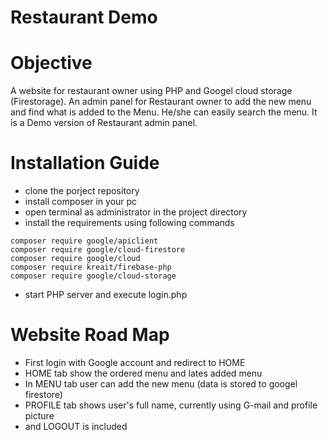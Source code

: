 # Restaurant Demo
# Objective
A website for restaurant owner using PHP and Googel cloud storage (Firestorage). An admin panel for Restaurant owner to add the new menu and find what is added to the Menu. He/she can easily search the menu. It is a Demo version of Restaurant admin panel.
# Installation Guide
  - clone the porject repository
  - install composer in your pc
  - open terminal as administrator in the project directory
  - install the requirements using following commands
   ```
   composer require google/apiclient
   composer require google/cloud-firestore
   composer require google/cloud
   composer require kreait/firebase-php
   composer require google/cloud-storage
   ```
  - start PHP server and execute login.php

# Website Road Map
   - First login with Google account and redirect to HOME
   - HOME tab show the ordered menu and lates added menu
   - In MENU tab user can add the new menu (data is stored to googel firestore)
   - PROFILE tab shows user's full name, currently using G-mail and profile picture
   -  and LOGOUT is included


  

